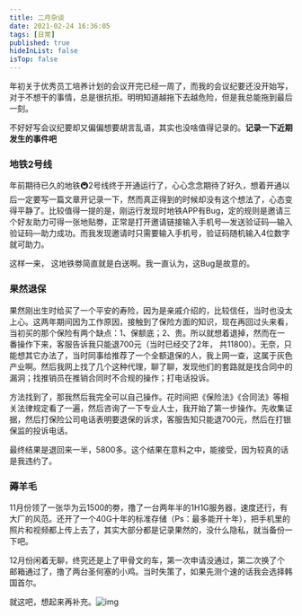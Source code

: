 ```yaml
---
title: 二月杂谈
date: 2021-02-24 16:36:05
tags: [日常]
published: true
hideInList: false
isTop: false
---
```

年初关于优秀员工培养计划的会议开完已经一周了，而我的会议纪要还没开始写，对于不想干的事情，总是很抗拒。明明知道越拖下去越危险，但是我总能拖到最后一刻。

不好好写会议纪要却又偏偏想要胡言乱语，其实也没啥值得记录的。**记录一下近期发生的事件吧**

###  地铁2号线

年前期待已久的地铁🚇2号线终于开通运行了，心心念念期待了好久，想着开通以后一定要写一篇文章开记录一下，然而真正得到的时候却没有这个想法了，心态变得平静了。比较值得一提的是，刚运行发现时地铁APP有Bug，定的规则是邀请三个好友助力可得一张地贴劵，正常是打开邀请链接输入手机号—发送验证码—输入验证码—助力成功。而我发现邀请时只需要输入手机号，验证码随机输入4位数字就可助力。

这样一来， 这地铁劵简直就是白送啊。我一直认为，这Bug是故意的。

### 果然退保

果然刚出生时给买了一个平安的寿险，因为是亲戚介绍的，比较信任，当时也没太上心。这两年期间因为工作原因，接触到了保险方面的知识，现在再回过头来看，当初买的那个保险有两个缺点：1、保额底；2、贵。所以就想着退掉，然而在一番操作下来，客服告诉我只能退700元（当时已经交了2年， 共11800）。无奈，只能想其它办法了，当时同事给推荐了一个全额退保的人，我上网一查，这属于灰色产业啊。然后我网上找了几个这种代理，聊了聊，发现他们的套路就是找合同中的漏洞；找推销员在推销合同时不合规的操作；打电话投诉。

方法找到了，那我然后我完全可以自己操作。花时间把《保险法》《合同法》等相关法律规定看了一遍，然后咨询了一下专业人士，我开始了第一步操作。先收集证据，然后打保险公司电话表明要退保的诉求，客服告知只能退700元，然后在打银保监的投诉电话。

最终结果是退回来一半，5800多。这个结果在意料之中，能接受，因为较真的话是我违约了。

### 薅羊毛

11月份领了一张华为云1500的劵，撸了一台两年半的1H1G服务器，速度还行，有大厂的风范。还开了一个40G十年的标准存储（Ps：最多能开十年），把手机里的照片和视频都上传上去了，其实大部分都是记录果然的，没什么隐私，就当备份一下吧。

12月份闲着无聊，终究还是上了甲骨文的车，第一次申请没通过，第二次换了个邮箱通过了，撸了两台圣何塞的小鸡。当时失策了，如果先测个速的话我会选择韩国首尔。

就这吧，想起来再补充。![img](https://img.010316.xyz/usr/hugo/qqpyimg1614155137.gif)